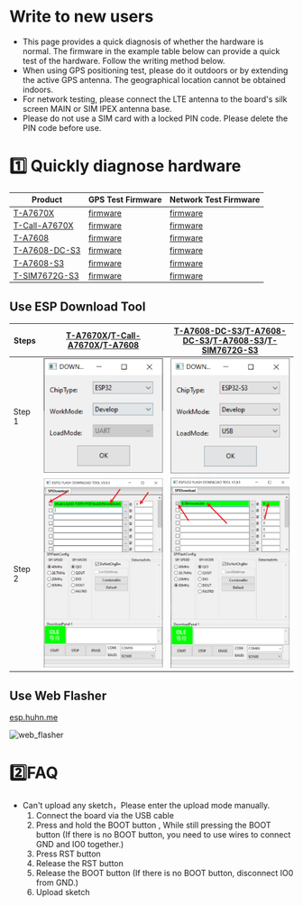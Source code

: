# Write to new users

- This page provides a quick diagnosis of whether the hardware is normal. The firmware in the example table below can provide a quick test of the hardware. Follow the writing method below.
- When using GPS positioning test, please do it outdoors or by extending the active GPS antenna. The geographical location cannot be obtained indoors.
- For network testing, please connect the LTE antenna to the board's silk screen MAIN or SIM IPEX antenna base.
- Please do not use a SIM card with a locked PIN code. Please delete the PIN code before use.

# 1️⃣ Quickly diagnose hardware

| Product            | GPS Test Firmware                               | Network Test Firmware                    |
| ------------------ | ----------------------------------------------- | ---------------------------------------- |
| [T-A7670X][1]      | [firmware](./T-A7670X_GPS_NMEA_Parse.bin)       | [firmware](./T-A7670X_Network.bin)       |
| [T-Call-A7670X][2] | [firmware](./T-Call-A7670X_GPS_NMEA_Parse.bin)  | [firmware](./T-Call-A7670X_Network.bin)  |
| [T-A7608][3]       | [firmware](./T-A7608X_GPS_NMEA_Parse.bin)       | [firmware](./T-A7608X_Network.bin)       |
| [T-A7608-DC-S3][4] | [firmware](./T-A7608X-DC-S3_GPS_NMEA_Parse.bin) | [firmware](./T-A7608X-DC-S3_Network.bin) |
| [T-A7608-S3][5]    | [firmware](./T-A7608X-S3_GPS_NMEA_Parse.bin)    | [firmware](./T-A7608X-S3_Network.bin)    |
| [T-SIM7672G-S3][6] | [firmware](./T-SIM7672G_GPS_NMEA_Parse.bin)     | [firmware](./T-SIM7672G_Network.bin)     |

[1]: https://www.lilygo.cc/products/t-sim-a7670e
[2]: https://www.lilygo.cc
[3]: https://www.lilygo.cc/products/t-a7608e-h
[4]: https://www.lilygo.cc
[5]: https://www.lilygo.cc
[6]: https://www.lilygo.cc

## Use ESP Download Tool

| Steps  | [T-A7670X][1]/[T-Call-A7670X][2]/[T-A7608][3] | [T-A7608-DC-S3][4]/[T-A7608-DC-S3][4]/[T-A7608-S3][5]/[T-SIM7672G-S3][6] |
| ------ | --------------------------------------------- | ------------------------------------------------------------------------ |
| Step 1 | ![esp32dev](images/esp32-1.png)               | ![esp32s3dev](images/esp32s3-1.png)                                      |
| Step 2 | ![esp32dev](images/esp32-2.png)               | ![esp32s3dev](images/esp32s3-2.png)                                      |

## Use Web Flasher

[esp.huhn.me](https://esp.huhn.me/)

![web_flasher](https://github.com/Xinyuan-LilyGO/LilyGO-T-A76XX/blob/main/firmware/images/web_flasher.gif)

# 2️⃣FAQ

- Can't upload any sketch，Please enter the upload mode manually.
   1. Connect the board via the USB cable
   2. Press and hold the BOOT button , While still pressing the BOOT button (If there is no BOOT button, you need to use wires to connect GND and IO0 together.)
   3. Press RST button
   4. Release the RST button
   5. Release the BOOT button (If there is no BOOT button, disconnect IO0 from GND.)
   6. Upload sketch


